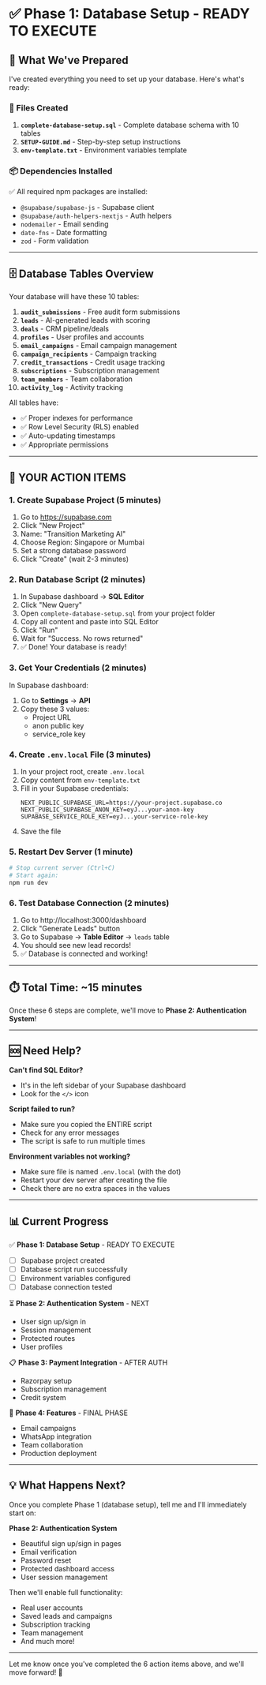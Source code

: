 # ✅ Phase 1: Database Setup - READY TO EXECUTE

## 🎉 What We've Prepared

I've created everything you need to set up your database. Here's what's ready:

### 📁 Files Created

1. **`complete-database-setup.sql`** - Complete database schema with 10 tables
2. **`SETUP-GUIDE.md`** - Step-by-step setup instructions
3. **`env-template.txt`** - Environment variables template

### 📦 Dependencies Installed

✅ All required npm packages are installed:
- `@supabase/supabase-js` - Supabase client
- `@supabase/auth-helpers-nextjs` - Auth helpers
- `nodemailer` - Email sending
- `date-fns` - Date formatting
- `zod` - Form validation

---

## 🗄️ Database Tables Overview

Your database will have these 10 tables:

1. **`audit_submissions`** - Free audit form submissions
2. **`leads`** - AI-generated leads with scoring
3. **`deals`** - CRM pipeline/deals
4. **`profiles`** - User profiles and accounts
5. **`email_campaigns`** - Email campaign management
6. **`campaign_recipients`** - Campaign tracking
7. **`credit_transactions`** - Credit usage tracking
8. **`subscriptions`** - Subscription management
9. **`team_members`** - Team collaboration
10. **`activity_log`** - Activity tracking

All tables have:
- ✅ Proper indexes for performance
- ✅ Row Level Security (RLS) enabled
- ✅ Auto-updating timestamps
- ✅ Appropriate permissions

---

## 🚀 YOUR ACTION ITEMS

### 1. Create Supabase Project (5 minutes)

1. Go to https://supabase.com
2. Click "New Project"
3. Name: "Transition Marketing AI"
4. Choose Region: Singapore or Mumbai
5. Set a strong database password
6. Click "Create" (wait 2-3 minutes)

### 2. Run Database Script (2 minutes)

1. In Supabase dashboard → **SQL Editor**
2. Click "New Query"
3. Open `complete-database-setup.sql` from your project folder
4. Copy all content and paste into SQL Editor
5. Click "Run"
6. Wait for "Success. No rows returned"
7. ✅ Done! Your database is ready!

### 3. Get Your Credentials (2 minutes)

In Supabase dashboard:
1. Go to **Settings** → **API**
2. Copy these 3 values:
   - Project URL
   - anon public key
   - service_role key

### 4. Create `.env.local` File (3 minutes)

1. In your project root, create `.env.local`
2. Copy content from `env-template.txt`
3. Fill in your Supabase credentials:
   ```
   NEXT_PUBLIC_SUPABASE_URL=https://your-project.supabase.co
   NEXT_PUBLIC_SUPABASE_ANON_KEY=eyJ...your-anon-key
   SUPABASE_SERVICE_ROLE_KEY=eyJ...your-service-role-key
   ```
4. Save the file

### 5. Restart Dev Server (1 minute)

```bash
# Stop current server (Ctrl+C)
# Start again:
npm run dev
```

### 6. Test Database Connection (2 minutes)

1. Go to http://localhost:3000/dashboard
2. Click "Generate Leads" button
3. Go to Supabase → **Table Editor** → `leads` table
4. You should see new lead records!
5. ✅ Database is connected and working!

---

## ⏱️ Total Time: ~15 minutes

Once these 6 steps are complete, we'll move to **Phase 2: Authentication System**!

---

## 🆘 Need Help?

**Can't find SQL Editor?**
- It's in the left sidebar of your Supabase dashboard
- Look for the `</>` icon

**Script failed to run?**
- Make sure you copied the ENTIRE script
- Check for any error messages
- The script is safe to run multiple times

**Environment variables not working?**
- Make sure file is named `.env.local` (with the dot)
- Restart your dev server after creating the file
- Check there are no extra spaces in the values

---

## 📊 Current Progress

✅ **Phase 1: Database Setup** - READY TO EXECUTE
- [ ] Supabase project created
- [ ] Database script run successfully
- [ ] Environment variables configured
- [ ] Database connection tested

⏳ **Phase 2: Authentication System** - NEXT
- User sign up/sign in
- Session management
- Protected routes
- User profiles

📋 **Phase 3: Payment Integration** - AFTER AUTH
- Razorpay setup
- Subscription management
- Credit system

🚀 **Phase 4: Features** - FINAL PHASE
- Email campaigns
- WhatsApp integration
- Team collaboration
- Production deployment

---

## 💡 What Happens Next?

Once you complete Phase 1 (database setup), tell me and I'll immediately start on:

**Phase 2: Authentication System**
- Beautiful sign up/sign in pages
- Email verification
- Password reset
- Protected dashboard access
- User session management

Then we'll enable full functionality:
- Real user accounts
- Saved leads and campaigns
- Subscription tracking
- Team management
- And much more!

---

Let me know once you've completed the 6 action items above, and we'll move forward! 🚀

